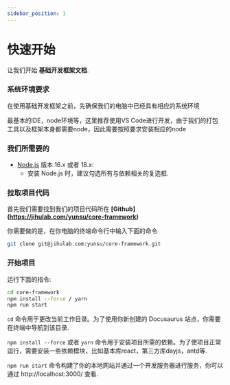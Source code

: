 ```yaml
---
sidebar_position: 1
---
```


# 快速开始

让我们开始 **基础开发框架文档**.

### 系统环境要求

在使用基础开发框架之前，先确保我们的电脑中已经具有相应的系统环境    

最基本的IDE，node环境等，这里推荐使用VS Code进行开发，由于我们的打包工具以及框架本身都需要node，因此需要按照要求安装相应的node

### 我们所需要的

- [Node.js](https://nodejs.org/en/download/) 版本 16.x 或者 18.x:
  - 安装 Node.js 时，建议勾选所有与依赖相关的复选框.

### 拉取项目代码

首先我们需要找到我们的项目代码所在 **[Github] (https://jihulab.com/yunsu/core-framework)**

你需要做的是，在你电脑的终端命令行中输入下面的命令

```bash
git clone git@jihulab.com:yunsu/core-framework.git
```

### 开始项目

运行下面的指令:

```bash
cd core-framework
npm install --force / yarn
npm run start
```

`cd` 命令用于更改当前工作目录。为了使用你新创建的 Docusaurus 站点，你需要在终端中导航到该目录.

`npm install --force` 或者 `yarn` 命令用于安装项目所需的依赖。为了使项目正常运行，需要安装一些依赖模块，比如基本库react，第三方库dayjs，antd等.

`npm run start` 命令构建了你的本地网站并通过一个开发服务器进行服务，你可以通过 http://localhost:3000/ 查看.
